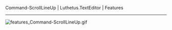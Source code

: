 Command-ScrollLineUp | Luthetus.TextEditor | Features

---

![features_Command-ScrollLineUp.gif](../../Images/Gifs/features_Command-ScrollLineUp.gif)